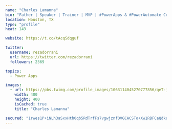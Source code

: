 ```yaml
---
name: "Charles Lamanna"
bio: "Father | Speaker | Trainer | MVP | #PowerApps & #PowerAutomate Community Super User | YouTuber Right-pointing triangle http://youtube.com/c/rezadorrani | Learn - Share - Clockwise rightwards and leftwards open circle arrows"
location: Houston, TX
type: "profile"
heat: 143

website: https://t.co/tAcqSdqguf

twitter:
  username: rezadorrani
  url: https://twitter.com/rezadorrani
  followers: 2369

topics:
  - Power Apps

images:
  - url: https://pbs.twimg.com/profile_images/1063114045270777856/qeT-jpWr_400x400.jpg
    width: 400
    height: 400
    isCached: true
    title: "Charles Lamanna"

secured: "1rwes1P+iNLh3aSxxHth0qb5RdTrfFs7vgwjznfOVGCACSTo+Xw1RBFCaQdkaE14mAVkGFdGBGU/15EoyFBNE44eky4HiZaKDSUMHvQtkL30rAsRlW4CbikIVFp+JsufiSft6LohJPIjBh8T0avo6Wia7EXeUYi/FoKErA2Jf/eje0L/yRrJnhUSkdI6ze5CsclGbpbODjV2m5Tm42FFJ/+lj/OYHiO4L9GCecrgUcgH2cJpCml4iIIj6lMUolcqWZOKRY0pcO0gwKF9IrBl1fgX6Py71q+vjitLQHjcy8MIz1GF3WIzIB6SslqIIErrhwRwkZn2HIVxJcFsCJJOEog4q8nqlenckLGSWoHaIM+GJzbg/HvuvdTi8zkhBvuEOPXhKc0dO5qFOJTDtbaXVtHRvkN5pUfa6YjIRuU3VJw=;wvQyNI4YzaJAKONE4AsNKA=="
---
```



